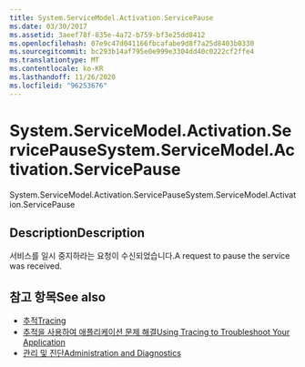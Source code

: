 ```yaml
---
title: System.ServiceModel.Activation.ServicePause
ms.date: 03/30/2017
ms.assetid: 3aeef78f-835e-4a72-b759-bf3e25dd8412
ms.openlocfilehash: 07e9c47d041166fbcafabe9d8f7a25d8403b0330
ms.sourcegitcommit: bc293b14af795e0e999e3304dd40c0222cf2ffe4
ms.translationtype: MT
ms.contentlocale: ko-KR
ms.lasthandoff: 11/26/2020
ms.locfileid: "96253676"
---
```

# <a name="systemservicemodelactivationservicepause"></a><span data-ttu-id="2db7d-102">System.ServiceModel.Activation.ServicePause</span><span class="sxs-lookup"><span data-stu-id="2db7d-102">System.ServiceModel.Activation.ServicePause</span></span>

<span data-ttu-id="2db7d-103">System.ServiceModel.Activation.ServicePause</span><span class="sxs-lookup"><span data-stu-id="2db7d-103">System.ServiceModel.Activation.ServicePause</span></span>  
  
## <a name="description"></a><span data-ttu-id="2db7d-104">Description</span><span class="sxs-lookup"><span data-stu-id="2db7d-104">Description</span></span>  

 <span data-ttu-id="2db7d-105">서비스를 일시 중지하라는 요청이 수신되었습니다.</span><span class="sxs-lookup"><span data-stu-id="2db7d-105">A request to pause the service was received.</span></span>  
  
## <a name="see-also"></a><span data-ttu-id="2db7d-106">참고 항목</span><span class="sxs-lookup"><span data-stu-id="2db7d-106">See also</span></span>

- [<span data-ttu-id="2db7d-107">추적</span><span class="sxs-lookup"><span data-stu-id="2db7d-107">Tracing</span></span>](index.md)
- [<span data-ttu-id="2db7d-108">추적을 사용하여 애플리케이션 문제 해결</span><span class="sxs-lookup"><span data-stu-id="2db7d-108">Using Tracing to Troubleshoot Your Application</span></span>](using-tracing-to-troubleshoot-your-application.md)
- [<span data-ttu-id="2db7d-109">관리 및 진단</span><span class="sxs-lookup"><span data-stu-id="2db7d-109">Administration and Diagnostics</span></span>](../index.md)
